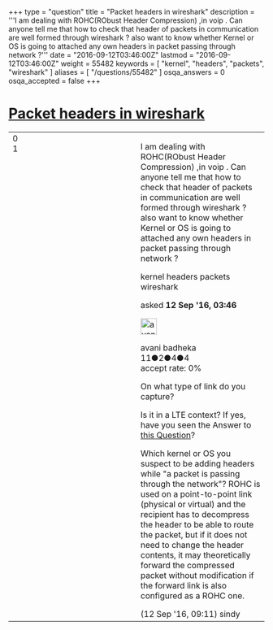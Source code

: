 +++
type = "question"
title = "Packet headers in wireshark"
description = '''I am dealing with ROHC(RObust Header Compression) ,in voip . Can anyone tell me that how to check that header of packets in communication are well formed through wireshark ? also want to know whether Kernel or OS is going to attached any own headers in packet passing through network ?'''
date = "2016-09-12T03:46:00Z"
lastmod = "2016-09-12T03:46:00Z"
weight = 55482
keywords = [ "kernel", "headers", "packets", "wireshark" ]
aliases = [ "/questions/55482" ]
osqa_answers = 0
osqa_accepted = false
+++

<div class="headNormal">

# [Packet headers in wireshark](/questions/55482/packet-headers-in-wireshark)

</div>

<div id="main-body">

<div id="askform">

<table id="question-table" style="width:100%;"><colgroup><col style="width: 50%" /><col style="width: 50%" /></colgroup><tbody><tr class="odd"><td style="width: 30px; vertical-align: top"><div class="vote-buttons"><div id="post-55482-score" class="post-score" title="current number of votes">0</div><div id="favorite-count" class="favorite-count">1</div></div></td><td><div id="item-right"><div class="question-body"><p>I am dealing with ROHC(RObust Header Compression) ,in voip . Can anyone tell me that how to check that header of packets in communication are well formed through wireshark ? also want to know whether Kernel or OS is going to attached any own headers in packet passing through network ?</p></div><div id="question-tags" class="tags-container tags">kernel headers packets wireshark</div><div id="question-controls" class="post-controls"></div><div class="post-update-info-container"><div class="post-update-info post-update-info-user"><p>asked <strong>12 Sep '16, 03:46</strong></p><img src="https://secure.gravatar.com/avatar/fe46f9a9147da796d172745b5d4fe71d?s=32&amp;d=identicon&amp;r=g" class="gravatar" width="32" height="32" alt="avani%20badheka&#39;s gravatar image" /><p>avani badheka<br />
<span class="score" title="11 reputation points">11</span><span title="2 badges"><span class="badge1">●</span><span class="badgecount">2</span></span><span title="4 badges"><span class="silver">●</span><span class="badgecount">4</span></span><span title="4 badges"><span class="bronze">●</span><span class="badgecount">4</span></span><br />
<span class="accept_rate" title="Rate of the user&#39;s accepted answers">accept rate:</span> <span title="avani badheka has no accepted answers">0%</span></p></div></div><div id="comments-container-55482" class="comments-container"><span id="55491"></span><div id="comment-55491" class="comment"><div id="post-55491-score" class="comment-score"></div><div class="comment-text"><p>On what type of link do you capture?</p><p>Is it in a LTE context? If yes, have you seen the Answer to <a href="https://ask.wireshark.org/questions/50505/how-to-see-rohc-decoded-data-in-wireshark">this Question</a>?</p><p>Which kernel or OS you suspect to be adding headers while "a packet is passing through the network"? ROHC is used on a point-to-point link (physical or virtual) and the recipient has to decompress the header to be able to route the packet, but if it does not need to change the header contents, it may theoretically forward the compressed packet without modification if the forward link is also configured as a ROHC one.</p></div><div id="comment-55491-info" class="comment-info"><span class="comment-age">(12 Sep '16, 09:11)</span> sindy</div></div></div><div id="comment-tools-55482" class="comment-tools"></div><div class="clear"></div><div id="comment-55482-form-container" class="comment-form-container"></div><div class="clear"></div></div></td></tr></tbody></table>

</div>

</div>

